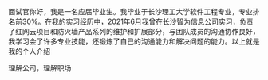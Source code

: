 面试官你好，我是一名应届毕业生。我毕业于长沙理工大学软件工程专业，专业排名前30%。在我的实习经历中，2021年6月我曾在长沙智为信息公司实习，负责了红网云项目和防火墙产品系列的维护和扩展部分，与团队成员的沟通协作良好，我学习会了许多专业技能，还锻炼了自己的沟通能力和解决问题的能力。以上就是我的个人介绍



理解公司，理解职场